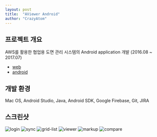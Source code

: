 ```yaml
---
layout: post
title:  "AViewer Android"
author: "CrazyAtom"
---
```


## 프로젝트 개요
AWS를 활용한 협업용 도면 관리 시스템의 Android application 개발 (2016.08 ~ 2017.07)
- [web](https://aviewer.co.kr)
- [android](https://play.google.com/store/apps/details?id=kr.co.aviewer)

## 개발 환경
Mac OS, Android Studio, Java, Android SDK, Google Firebase, Git, JIRA

## 스크린샷
![login](https://github.com/CrazyAtom/crazyatom.github.io/blob/master/_img/aviewer-android/login.png?raw=true)
![sync](https://github.com/CrazyAtom/crazyatom.github.io/blob/master/_img/aviewer-android/sync.png?raw=true)
![grid-list](https://github.com/CrazyAtom/crazyatom.github.io/blob/master/_img/aviewer-android/grid-list.png?raw=true)
![viewer](https://github.com/CrazyAtom/crazyatom.github.io/blob/master/_img/aviewer-android/viewer.png?raw=true)
![markup](https://github.com/CrazyAtom/crazyatom.github.io/blob/master/_img/aviewer-android/markup.png?raw=true)
![compare](https://github.com/CrazyAtom/crazyatom.github.io/blob/master/_img/aviewer-android/compare.png?raw=true)
